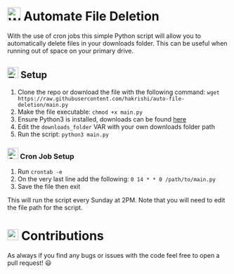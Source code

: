 # <img src="https://raw.githubusercontent.com/Tarikul-Islam-Anik/Animated-Fluent-Emojis/master/Emojis/Objects/Wastebasket.png" alt="Wastebasket" width="30" height="30" /> Automate File Deletion

With the use of cron jobs this simple Python script will allow you to automatically delete files in your downloads folder. This can be useful when running out of space on your primary drive. 

## <img src="https://raw.githubusercontent.com/Tarikul-Islam-Anik/Animated-Fluent-Emojis/master/Emojis/Symbols/Triangular%20Flag.png" alt="Triangular Flag" width="25" height="25" /> Setup 

1. Clone the repo or download the file with the following command: `wget https://raw.githubusercontent.com/hakrishi/auto-file-deletion/main.py`
2. Make the file executable: `chmod +x main.py`
3. Ensure Python3 is installed, downloads can be found [here](https://www.python.org/downloads/)
4. Edit the `downloads_folder` VAR with your own downloads folder path
5. Run the script: `python3 main.py`

### <img src="https://raw.githubusercontent.com/Tarikul-Islam-Anik/Animated-Fluent-Emojis/master/Emojis/Objects/Gear.png" alt="Gear" width="25" height="25" /> Cron Job Setup

1. Run `crontab -e` 
2. On the very last line add the following: `0 14 * * 0 /path/to/main.py` 
3. Save the file then exit 

This will run the script every Sunday at 2PM. Note that you will need to edit the file path for the script. 

# <img src="https://raw.githubusercontent.com/Tarikul-Islam-Anik/Animated-Fluent-Emojis/master/Emojis/Hand%20gestures/Handshake.png" alt="Handshake" width="25" height="25" /> Contributions

As always if you find any bugs or issues with the code feel free to open a pull request! 😃